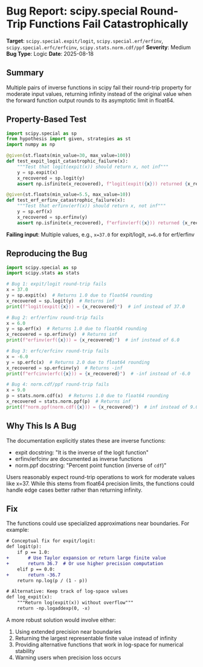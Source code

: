 # Bug Report: scipy.special Round-Trip Functions Fail Catastrophically

**Target**: `scipy.special.expit/logit`, `scipy.special.erf/erfinv`, `scipy.special.erfc/erfcinv`, `scipy.stats.norm.cdf/ppf`
**Severity**: Medium
**Bug Type**: Logic
**Date**: 2025-08-18

## Summary

Multiple pairs of inverse functions in scipy fail their round-trip property for moderate input values, returning infinity instead of the original value when the forward function output rounds to its asymptotic limit in float64.

## Property-Based Test

```python
import scipy.special as sp
from hypothesis import given, strategies as st
import numpy as np

@given(st.floats(min_value=30, max_value=100))
def test_expit_logit_catastrophic_failure(x):
    """Test that logit(expit(x)) should return x, not inf"""
    y = sp.expit(x)
    x_recovered = sp.logit(y)
    assert np.isfinite(x_recovered), f"logit(expit({x})) returned {x_recovered}"

@given(st.floats(min_value=5.5, max_value=10))
def test_erf_erfinv_catastrophic_failure(x):
    """Test that erfinv(erf(x)) should return x, not inf"""
    y = sp.erf(x)
    x_recovered = sp.erfinv(y)
    assert np.isfinite(x_recovered), f"erfinv(erf({x})) returned {x_recovered}"
```

**Failing input**: Multiple values, e.g., `x=37.0` for expit/logit, `x=6.0` for erf/erfinv

## Reproducing the Bug

```python
import scipy.special as sp
import scipy.stats as stats

# Bug 1: expit/logit round-trip fails
x = 37.0
y = sp.expit(x)  # Returns 1.0 due to float64 rounding
x_recovered = sp.logit(y)  # Returns inf
print(f"logit(expit({x})) = {x_recovered}")  # inf instead of 37.0

# Bug 2: erf/erfinv round-trip fails  
x = 6.0
y = sp.erf(x)  # Returns 1.0 due to float64 rounding
x_recovered = sp.erfinv(y)  # Returns inf
print(f"erfinv(erf({x})) = {x_recovered}")  # inf instead of 6.0

# Bug 3: erfc/erfcinv round-trip fails
x = -6.0
y = sp.erfc(x)  # Returns 2.0 due to float64 rounding
x_recovered = sp.erfcinv(y)  # Returns -inf
print(f"erfcinv(erfc({x})) = {x_recovered}")  # -inf instead of -6.0

# Bug 4: norm.cdf/ppf round-trip fails
x = 9.0
p = stats.norm.cdf(x)  # Returns 1.0 due to float64 rounding
x_recovered = stats.norm.ppf(p)  # Returns inf
print(f"norm.ppf(norm.cdf({x})) = {x_recovered}")  # inf instead of 9.0
```

## Why This Is A Bug

The documentation explicitly states these are inverse functions:
- expit docstring: "It is the inverse of the logit function"
- erfinv/erfcinv are documented as inverse functions
- norm.ppf docstring: "Percent point function (inverse of `cdf`)"

Users reasonably expect round-trip operations to work for moderate values like x=37. While this stems from float64 precision limits, the functions could handle edge cases better rather than returning infinity.

## Fix

The functions could use specialized approximations near boundaries. For example:

```diff
# Conceptual fix for expit/logit:
def logit(p):
    if p == 1.0:
+       # Use Taylor expansion or return large finite value
+       return 36.7  # Or use higher precision computation
    elif p == 0.0:
+       return -36.7
    return np.log(p / (1 - p))

# Alternative: Keep track of log-space values
def log_expit(x):
    """Return log(expit(x)) without overflow"""
    return -np.logaddexp(0, -x)
```

A more robust solution would involve either:
1. Using extended precision near boundaries
2. Returning the largest representable finite value instead of infinity
3. Providing alternative functions that work in log-space for numerical stability
4. Warning users when precision loss occurs